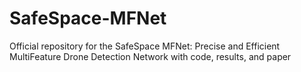 # SafeSpace-MFNet
Official repository for the SafeSpace MFNet: Precise and Efficient MultiFeature Drone Detection Network with code, results, and paper
